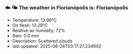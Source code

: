 ### ☁️ 🌤️  The weather in Florianópolis is: Florianópolis

- Temperature: 13.96°C
- On flesh: 13.29°C
- Relative air humidity: 72%
- Rain: 0.0 mm
- Description: Scattered clouds
- last updated: 2025-08-24T03:17:27.234942
